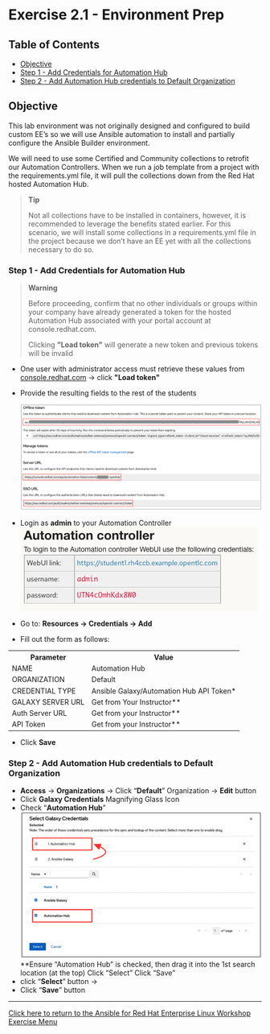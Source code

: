 # Exercise 2.1 - Environment Prep

## Table of Contents

* [Objective](#objective)
* [Step 1 - Add Credentials for Automation Hub](#step-1---add-credentials-for-automation-hub)
* [Step 2 - Add Automation Hub credentials to Default Organization](#step-2---add-automation-hub-credentials-to-default-organization)

## Objective

This lab environment was not originally designed and configured to build custom EE’s so we will use Ansible automation to install and partially configure the Ansible Builder environment.

We will need to use some Certified and Community collections to retrofit our Automation Controllers.  When we run a job template from a project with the requirements.yml file, it will pull the collections down from the Red Hat hosted Automation Hub.

> **Tip**
>
> Not all collections have to be installed in containers, however, it is recommended to leverage the benefits stated earlier.  For this scenario, we will install some collections in a requirements.yml file in the project because we don’t have an EE yet with all the collections necessary to do so.  


### Step 1 - Add Credentials for Automation Hub

> **Warning**
>
> Before proceeding, confirm that no other individuals or groups within your company have already generated a token for the hosted Automation Hub associated with your portal account at console.redhat.com.
> 
> Clicking **"Load token"** will generate a new token and previous tokens will be invalid

* One user with administrator access must retrieve these values from [console.redhat.com](https://external.ink?to=/console.redhat.com/ansible/automation-hub/token#) -> click **"Load token"**<br>
* Provide the resulting fields to the rest of the students<br>

  ![ansible rhel lab diagram](images/automation_hub_token_info.png)

* Login as **admin** to your Automation Controller<br>
![automation controller login creds](images/ac_login_creds.png)
* Go to: **Resources -> Credentials -> Add**

* Fill out the form as follows:<br>
<table>
    <tr>
      <th>Parameter</th>
      <th>Value</th>
    </tr>
    <tr>
      <td>NAME</td>
      <td>Automation Hub</td>
    </tr>
    <tr>
      <td>ORGANIZATION</td>
      <td>Default</td>
    </tr>
    <tr>
      <td>CREDENTIAL TYPE</td>
      <td>Ansible Galaxy/Automation Hub API Token*</td>
    </tr>
    <tr>
      <td>GALAXY SERVER URL</td>
      <td>Get from Your Instructor**</td>
    </tr>
    <tr>
      <td>Auth Server URL</td>
      <td>Get from your Instructor**</td>
    </tr>
    <tr>
      <td>API Token</td>
      <td>Get from your Instructor**</td>
    </tr>
  </table>

* Click <strong>Save</strong>

### Step 2 - Add Automation Hub credentials to Default Organization

* **Access** -> **Organizations** -> Click “**Default**” Organization -> **Edit** button 
* Click **Galaxy Credentials** Magnifying Glass Icon<br>
* Check “**Automation Hub**”<br>
![select galaxy collection](images/add_ah_to_default_org.png)<br>
\*\*Ensure “Automation Hub” is checked, then drag it into the 1st search location (at the top) Click “Select” Click “Save”
* click “**Select**” button -> 
* Click “**Save**” button

----

[Click here to return to the Ansible for Red Hat Enterprise Linux Workshop Exercise Menu](../README.md)